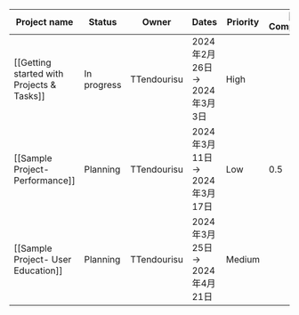 | Project name                              | Status      | Owner       | Dates                   | Priority | ![](https://www.notion.so/icons/activity_gray.svg)Completion | ![](https://www.notion.so/icons/no-entry_gray.svg)Blocked By |
| ----------------------------------------- | ----------- | ----------- | ----------------------- | -------- | ------------------------------------------------------------ | ------------------------------------------------------------ |
| [[Getting started with Projects & Tasks]] | In progress | TTendourisu | 2024年2月26日 → 2024年3月3日  | High     |                                                              |                                                              |
| [[Sample Project- Performance]]           | Planning    | TTendourisu | 2024年3月11日 → 2024年3月17日 | Low      | 0.5                                                          | [[Getting started with Projects & Tasks]]                    |
| [[Sample Project- User Education]]        | Planning    | TTendourisu | 2024年3月25日 → 2024年4月21日 | Medium   |                                                              | [[Sample Project- Performance]]                              |

